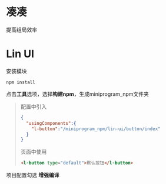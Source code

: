 # 凑凑
提高组局效率



# Lin UI

[快速上手]: https://doc.mini.talelin.com/start/

安装模块

```shell
npm install
```

点击**工具**选项，选择**构建npm**，生成miniprogram_npm文件夹

> 配置中引入
>
> ```json
> {
>   "usingComponents":{
>     "l-button":"/miniprogram_npm/lin-ui/button/index"
>   }
> }
> ```
>
> 页面中使用
>
> ```html
> <l-button type="default">默认按钮</l-button>
> ```

项目配置勾选 **增强编译**

